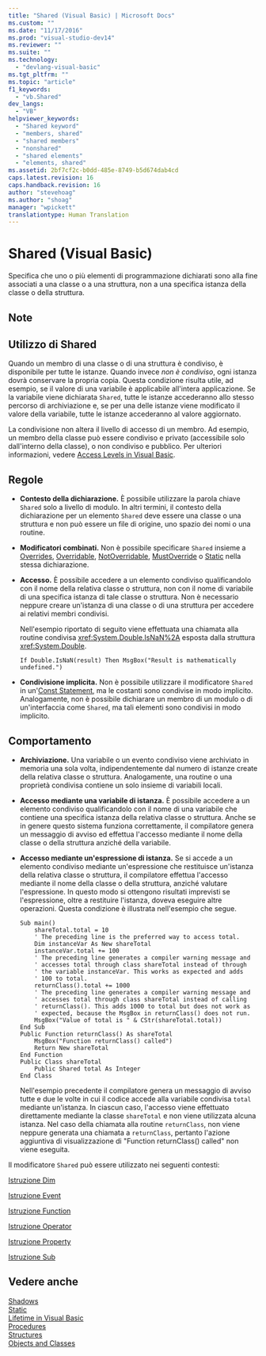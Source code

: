 ```yaml
---
title: "Shared (Visual Basic) | Microsoft Docs"
ms.custom: ""
ms.date: "11/17/2016"
ms.prod: "visual-studio-dev14"
ms.reviewer: ""
ms.suite: ""
ms.technology: 
  - "devlang-visual-basic"
ms.tgt_pltfrm: ""
ms.topic: "article"
f1_keywords: 
  - "vb.Shared"
dev_langs: 
  - "VB"
helpviewer_keywords: 
  - "Shared keyword"
  - "members, shared"
  - "shared members"
  - "nonshared"
  - "shared elements"
  - "elements, shared"
ms.assetid: 2bf7cf2c-b0dd-485e-8749-b5d674dab4cd
caps.latest.revision: 16
caps.handback.revision: 16
author: "stevehoag"
ms.author: "shoag"
manager: "wpickett"
translationtype: Human Translation
---
```

# Shared (Visual Basic)
Specifica che uno o più elementi di programmazione dichiarati sono alla fine associati a una classe o a una struttura, non a una specifica istanza della classe o della struttura.  
  
## Note  
  
## Utilizzo di Shared  
 Quando un membro di una classe o di una struttura è condiviso, è disponibile per tutte le istanze. Quando invece *non è condiviso*, ogni istanza dovrà conservare la propria copia.  Questa condizione risulta utile, ad esempio, se il valore di una variabile è applicabile all'intera applicazione.  Se la variabile viene dichiarata `Shared`, tutte le istanze accederanno allo stesso percorso di archiviazione e, se per una delle istanze viene modificato il valore della variabile, tutte le istanze accederanno al valore aggiornato.  
  
 La condivisione non altera il livello di accesso di un membro.  Ad esempio, un membro della classe può essere condiviso e privato \(accessibile solo dall'interno della classe\), o non condiviso e pubblico.  Per ulteriori informazioni, vedere [Access Levels in Visual Basic](../../../visual-basic/programming-guide/language-features/declared-elements/access-levels.md).  
  
## Regole  
  
-   **Contesto della dichiarazione.** È possibile utilizzare la parola chiave `Shared` solo a livello di modulo.  In altri termini, il contesto della dichiarazione per un elemento `Shared` deve essere una classe o una struttura e non può essere un file di origine, uno spazio dei nomi o una routine.  
  
-   **Modificatori combinati.** Non è possibile specificare `Shared` insieme a [Overrides](../../../visual-basic/language-reference/modifiers/overrides.md), [Overridable](../../../visual-basic/language-reference/modifiers/overridable.md), [NotOverridable](../../../visual-basic/language-reference/modifiers/notoverridable.md), [MustOverride](../../../visual-basic/language-reference/modifiers/mustoverride.md) o [Static](../../../visual-basic/language-reference/modifiers/static.md) nella stessa dichiarazione.  
  
-   **Accesso.** È possibile accedere a un elemento condiviso qualificandolo con il nome della relativa classe o struttura, non con il nome di variabile di una specifica istanza di tale classe o struttura.  Non è necessario neppure creare un'istanza di una classe o di una struttura per accedere ai relativi membri condivisi.  
  
     Nell'esempio riportato di seguito viene effettuata una chiamata alla routine condivisa <xref:System.Double.IsNaN%2A> esposta dalla struttura <xref:System.Double>.  
  
     `If Double.IsNaN(result) Then MsgBox("Result is mathematically undefined.")`  
  
-   **Condivisione implicita.** Non è possibile utilizzare il modificatore `Shared` in un'[Const Statement](../../../visual-basic/language-reference/statements/const-statement.md), ma le costanti sono condivise in modo implicito.  Analogamente, non è possibile dichiarare un membro di un modulo o di un'interfaccia come `Shared`, ma tali elementi sono condivisi in modo implicito.  
  
## Comportamento  
  
-   **Archiviazione.** Una variabile o un evento condiviso viene archiviato in memoria una sola volta, indipendentemente dal numero di istanze create della relativa classe o struttura.  Analogamente, una routine o una proprietà condivisa contiene un solo insieme di variabili locali.  
  
-   **Accesso mediante una variabile di istanza.** È possibile accedere a un elemento condiviso qualificandolo con il nome di una variabile che contiene una specifica istanza della relativa classe o struttura.  Anche se in genere questo sistema funziona correttamente, il compilatore genera un messaggio di avviso ed effettua l'accesso mediante il nome della classe o della struttura anziché della variabile.  
  
-   **Accesso mediante un'espressione di istanza.** Se si accede a un elemento condiviso mediante un'espressione che restituisce un'istanza della relativa classe o struttura, il compilatore effettua l'accesso mediante il nome della classe o della struttura, anziché valutare l'espressione.  In questo modo si ottengono risultati imprevisti se l'espressione, oltre a restituire l'istanza, doveva eseguire altre operazioni.  Questa condizione è illustrata nell'esempio che segue.  
  
    ```  
    Sub main()  
        shareTotal.total = 10  
        ' The preceding line is the preferred way to access total.  
        Dim instanceVar As New shareTotal  
        instanceVar.total += 100  
        ' The preceding line generates a compiler warning message and  
        ' accesses total through class shareTotal instead of through  
        ' the variable instanceVar. This works as expected and adds  
        ' 100 to total.  
        returnClass().total += 1000  
        ' The preceding line generates a compiler warning message and  
        ' accesses total through class shareTotal instead of calling  
        ' returnClass(). This adds 1000 to total but does not work as  
        ' expected, because the MsgBox in returnClass() does not run.  
        MsgBox("Value of total is " & CStr(shareTotal.total))  
    End Sub  
    Public Function returnClass() As shareTotal  
        MsgBox("Function returnClass() called")  
        Return New shareTotal  
    End Function  
    Public Class shareTotal  
        Public Shared total As Integer  
    End Class  
    ```  
  
     Nell'esempio precedente il compilatore genera un messaggio di avviso tutte e due le volte in cui il codice accede alla variabile condivisa `total` mediante un'istanza.  In ciascun caso, l'accesso viene effettuato direttamente mediante la classe `shareTotal` e non viene utilizzata alcuna istanza.  Nel caso della chiamata alla routine `returnClass`, non viene neppure generata una chiamata a `returnClass`, pertanto l'azione aggiuntiva di visualizzazione di "Function returnClass\(\) called" non viene eseguita.  
  
 Il modificatore `Shared` può essere utilizzato nei seguenti contesti:  
  
 [Istruzione Dim](../../../visual-basic/language-reference/statements/dim-statement.md)  
  
 [Istruzione Event](../../../visual-basic/language-reference/statements/event-statement.md)  
  
 [Istruzione Function](../../../visual-basic/language-reference/statements/function-statement.md)  
  
 [Istruzione Operator](../../../visual-basic/language-reference/statements/operator-statement.md)  
  
 [Istruzione Property](../../../visual-basic/language-reference/statements/property-statement.md)  
  
 [Istruzione Sub](../../../visual-basic/language-reference/statements/sub-statement.md)  
  
## Vedere anche  
 [Shadows](../../../visual-basic/language-reference/modifiers/shadows.md)   
 [Static](../../../visual-basic/language-reference/modifiers/static.md)   
 [Lifetime in Visual Basic](../../../visual-basic/programming-guide/language-features/declared-elements/lifetime.md)   
 [Procedures](../../../visual-basic/programming-guide/language-features/procedures/index.md)   
 [Structures](../../../visual-basic/programming-guide/language-features/data-types/structures.md)   
 [Objects and Classes](../../../visual-basic/programming-guide/language-features/objects-and-classes/index.md)